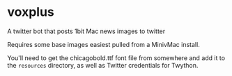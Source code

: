 # voxplus
A twitter bot that posts 1bit Mac news images to twitter

Requires some base images easiest pulled from a MinivMac install.

You'll need to get the chicagobold.ttf font file from somewhere and add it to the `resources` directory, as well as Twitter credentials for Twython.
